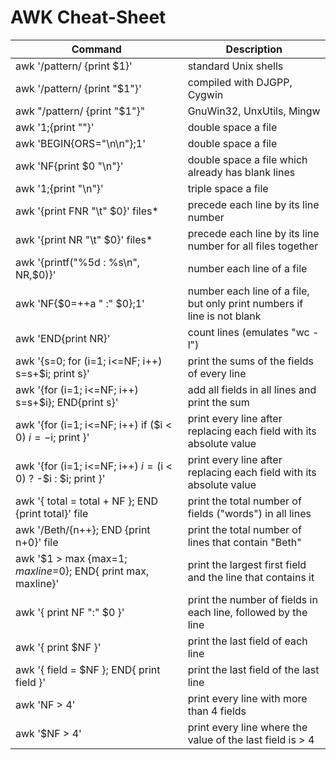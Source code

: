 # AWK Cheat-Sheet

| Command | Description |
| --- | --- |
| awk '/pattern/ {print $1}' | standard Unix shells |
| awk '/pattern/ {print "$1"}' | compiled with DJGPP, Cygwin |
| awk "/pattern/ {print \"$1\"}" | GnuWin32, UnxUtils, Mingw |
| awk '1;{print ""}' | double space a file |
| awk 'BEGIN{ORS="\n\n"};1' | double space a file |
| awk 'NF{print $0 "\n"}' | double space a file which already has blank lines |
| awk '1;{print "\n"}' | triple space a file |
| awk '{print FNR "\t" $0}' files* | precede each line by its line number |
| awk '{print NR "\t" $0}' files* | precede each line by its line number for all files together |
| awk '{printf("%5d : %s\n", NR,$0)}' | number each line of a file |
| awk 'NF{$0=++a " :" $0};1' | number each line of a file, but only print numbers if line is not blank |
| awk 'END{print NR}' | count lines (emulates "wc -l") |
| awk '{s=0; for (i=1; i<=NF; i++) s=s+$i; print s}' | print the sums of the fields of every line |
| awk '{for (i=1; i<=NF; i++) s=s+$i}; END{print s}' | add all fields in all lines and print the sum |
| awk '{for (i=1; i<=NF; i++) if ($i < 0) $i = -$i; print }' | print every line after replacing each field with its absolute value |
| awk '{for (i=1; i<=NF; i++) $i = ($i < 0) ? -$i : $i; print }' | print every line after replacing each field with its absolute value |
| awk '{ total = total + NF }; END {print total}' file | print the total number of fields ("words") in all lines |
| awk '/Beth/{n++}; END {print n+0}' file | print the total number of lines that contain "Beth" |
| awk '$1 > max {max=$1; maxline=$0}; END{ print max, maxline}' | print the largest first field and the line that contains it |
| awk '{ print NF ":" $0 }' | print the number of fields in each line, followed by the line |
| awk '{ print $NF }' | print the last field of each line |
| awk '{ field = $NF }; END{ print field }' | print the last field of the last line |
| awk 'NF > 4' | print every line with more than 4 fields |
| awk '$NF > 4' | print every line where the value of the last field is > 4 |
